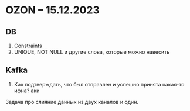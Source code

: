 # OZON – 15.12.2023

## DB

1. Constraints
2. UNIQUE, NOT NULL и другие слова, которые можно навесить

## Kafka

1. Как подтверждать, что был отправлен и успешно принята какая-то ифна? аки

Задача про слияние данных из двух каналов и один.

